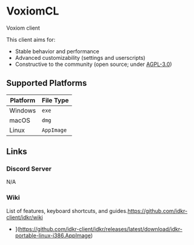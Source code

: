 # VoxiomCL

Voxiom client

This client aims for:

- Stable behavior and performance
- Advanced customizability (settings and userscripts)
- Constructive to the community (open source; under [AGPL-3.0](https://github.com/idkr-client/idkr/blob/master/LICENSE))

## Supported Platforms


| Platform | File Type  |
| -------- | ---------- |
| Windows  | `exe`      |
| macOS    | `dmg`      |
| Linux    | `AppImage` |

## Links

### Discord Server

N/A

### Wiki

List of features, keyboard shortcuts, and guides.https://github.com/idkr-client/idkr/wiki

- ](https://github.com/idkr-client/idkr/releases/latest/download/idkr-portable-linux-i386.AppImage)
